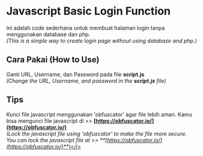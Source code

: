 # Javascript Basic Login Function
Ini adalah code sederhana untuk membuat halaman login tanpa menggunakan database dan php.
<br>
<i>(This is a simple way to create login page without using database and php.)</i>

## Cara Pakai (How to Use)
Ganti URL, Username, dan Password pada file **script.js**
<br>
<i>(Change the URL, Username, and password in the **script.js** file)</i>

## Tips
Kunci file javascript menggunakan 'obfuscator' agar file lebih aman. Kamu bisa mengunci file javascript di >> **[https://obfuscator.io/](https://obfuscator.io/)**
<br>
<i>(Lock the javascript file using 'obfuscator' to make the file more secure. You can lock the javascript file at >> **[https://obfuscator.io/](https://obfuscator.io/)**)</i>

